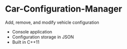 # Car-Configuration-Manager
Add, remove, and modify vehicle configuration
- Console application
- Configuration storage in JSON
- Built in C++11

